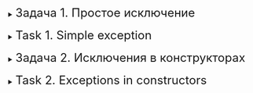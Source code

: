<details>
<summary><font size="+2">Задача 1. Простое исключение</font></summary><br>

В этом задании вы попробуете выбросить и обработать исключение.

Создайте функцию `int function(std::string str, int forbidden_length)`. Эта функция должна возвращать длину переданной строки, если эта длина не равна значению переданного параметра `forbidden_length`. В противном случае она должна выбрасывать исключение `bad_length`.

Для проверки функции организуйте работу с пользователем. В начале задайте запретную длину, а затем считывайте пользовательские строки и выводите их длину до тех пор, пока пользователь не введёт строку запретной длины. После этого сообщите ему, что он ввёл строку запретной длины, и завершите программу.

<details>
<summary><font size="+1">Пример работы программы</font></summary>

#### Консоль
```
Введите запретную длину: 5
Введите слово: Привет
Длина слова "Привет" равна 6
Введите слово: мир
Длина слова "мир" равна 3
Введите слово: пирог
Вы ввели слово запретной длины! До свидания
```
</details>
</details>
<br>

<details>
<summary><font size="+2">Task 1. Simple exception</font></summary><br>

In this task you will try to throw and handle an exception.

Create a function `int function(std::string str, int forbidden_length)`. This function must return the length of the passed string if this length is not equal to the value of the passed `forbidden_length` parameter. Otherwise it should throw a `bad_length` exception.

To test the function, organize work with the user. First set the forbidden length, and then read user strings and print their length until the user enters a forbidden length string. After that, tell him that he entered a string of prohibited length, and terminate the program.

<details>
<summary><font size="+1">Example of program operation</font></summary>

#### Console
```
Enter prohibited length: 5
Enter a word: Hello
The length of the word "Hello" is 6
Enter the word: world
The length of the word "world" is 3
Enter the word: pie
You have entered a word of prohibited length! Goodbye
```
</details>
</details>
<br>

<details>
<summary><font size="+2">Задача 2. Исключения в конструкторах</font></summary><br>

В этом задании вы запретите создавать экземпляры классов геометрических фигур с неправильными данными.

Создайте собственный класс исключения для ошибки создания геометрической фигуры. Подумайте, от какого типа его унаследовать, и не забудьте поместить новый класс в отдельную пару файлов.

Возьмите иерархию классов из [предыдущего задания](https://github.com/Alexander-Eismont/Netology-Ch3-Basic-programming-in-CPP/tree/main/lesson-05/3_Class_Hierarchy). Теперь при создании экземпляров классов вам нужно проверять аргументы, которые поступают на вход конструктору. Если аргументы не соответствуют ограничениям, объект не должен быть создан, а на консоль должно быть выведено соответствующее сообщение. Причина ошибки должна быть сформулирована на уровне конструктора и выведена на экран при обработке ошибок.

Ограничения:
 - треугольник (стороны и углы произвольные, количество сторон равно 3, сумма углов равна 180); 
 - прямоугольный треугольник (угол `C` всегда равен 90);
 - равнобедренный треугольник (стороны `a` и `c` равны, углы `A` и `C` равны);
 - равносторонний треугольник (все стороны равны, все углы равны 60);
 - четырёхугольник (стороны и углы произвольные, количество сторон равно 4, сумма углов равна 360);
 - прямоугольник (стороны `a`,`c` и `b`,`d` попарно равны, все углы равны 90);
 - квадрат (все стороны равны, все углы равны 90);
 - параллелограмм (стороны `a`,`c` и `b`,`d` попарно равны, углы `A`,`C` и `B`,`D` попарно равны);
 - ромб (все стороны равны, углы `A`,`C` и `B`,`D` попарно равны).

Для проверки попробуйте создать разные геометрические фигуры — правильные и неправильные. В случае успешного создания выводите на экран сообщение об успешном создании и параметры фигуры. В случае, если создание не удалось, выведите причину ошибки.

<details>
<summary><font size="+1">Пример работы программы</font></summary>

#### Консоль
```
Прямоугольный треугольник (стороны 3, 4, 5; углы 30, 60, 90) создан
Ошибка создания фигуры. Причина: сумма углов не равна 180
```
</details>
</details>
<br>

<details>
<summary><font size="+2">Task 2. Exceptions in constructors</font></summary><br>

In this assignment, you will prevent geometric shape classes from being instantiated with incorrect data.

Create your own exception class for the geometry creation error. Think about what type to inherit it from, and don't forget to put the new class in a separate pair of files.

Take the class hierarchy from the [previous assignment](https://github.com/Alexander-Eismont/Netology-Ch3-Basic-programming-in-CPP/tree/main/lesson-05/3_Class_Hierarchy). Now, when creating class instances, you need to check the arguments that are passed to the constructor. If the arguments do not meet the constraints, the object should not be created and a corresponding message should be printed to the console. The cause of the error must be stated at the constructor level and displayed during error handling.

Restrictions:

- triangle (the sides and angles are arbitrary, the number of sides is 3, the sum of the angles is 180);
- right triangle (angle `C` is always 90);
- isosceles triangle (sides `a` and `c` are equal, angles `A` and `C` are equal);
- equilateral triangle (all sides are equal, all angles are equal to 60);
- quadrilateral (the sides and angles are arbitrary, the number of sides is 4, the sum of the angles is 360);
- rectangle (sides `a`,`c` and `b`,`d` are equal in pairs, all angles are equal to 90);
- square (all sides are equal, all angles are 90);
- parallelogram (sides `a`,`c` and `b`,`d` are equal in pairs, angles `A`,`C` and `B`,`D` are equal in pairs);
- rhombus (all sides are equal, angles `A`, `C` and `B`, `D` are equal in pairs).

To check, try creating different geometric shapes - regular and irregular. If creation is successful, display a message about successful creation and the shape parameters. If creation fails, print the reason for the error.

<details>
<summary><font size="+1">Example of program operation</font></summary>

#### Console
```
A right triangle (sides 3, 4, 5; angles 30, 60, 90) created
Error creating figure. Reason: sum of angles does not equal 180
```
</details>
</details>
<br>